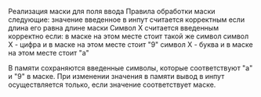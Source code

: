 Реализация маски для поля ввода
Правила обработки маски следующие:
значение введенное в инпут считается корректным если длина его равна длине маски
Символ X считается введенным корректно если:
в маске на этом месте стоит такой же символ 
символ X - цифра и в маске на этом месте стоит "9"
символ X - буква и в маске на этом месте стоит "a"
 
В памяти сохраняются введенные символы, которые соответствуют "a" и "9" в маске. При изменении значения в памяти вывод в инпут осуществляется только, если значение соответствует маске.
